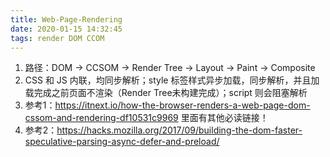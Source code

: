 ```yaml
---
title: Web-Page-Rendering
date: 2020-01-15 14:32:45
tags: render DOM CCOM
---
```

1. 路径：DOM -> CCSOM -> Render Tree -> Layout -> Paint -> Composite
2. CSS 和 JS 内联，均同步解析；style 标签样式异步加载，同步解析，并且加载完成之前页面不渲染（Render Tree未构建完成）；script 则会阻塞解析
3. 参考1：https://itnext.io/how-the-browser-renders-a-web-page-dom-cssom-and-rendering-df10531c9969  里面有其他必读链接！
4. 参考2：https://hacks.mozilla.org/2017/09/building-the-dom-faster-speculative-parsing-async-defer-and-preload/